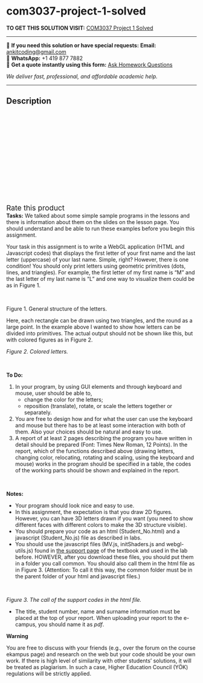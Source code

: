 # com3037-project-1-solved
**TO GET THIS SOLUTION VISIT:** [COM3037 Project 1 Solved](https://www.ankitcodinghub.com/product/com3037-project-1-solved/)


---

📩 **If you need this solution or have special requests:** **Email:** ankitcoding@gmail.com  
📱 **WhatsApp:** +1 419 877 7882  
📄 **Get a quote instantly using this form:** [Ask Homework Questions](https://www.ankitcodinghub.com/services/ask-homework-questions/)

*We deliver fast, professional, and affordable academic help.*

---

<h2>Description</h2>



<div class="kk-star-ratings kksr-auto kksr-align-center kksr-valign-top" data-payload="{&quot;align&quot;:&quot;center&quot;,&quot;id&quot;:&quot;99975&quot;,&quot;slug&quot;:&quot;default&quot;,&quot;valign&quot;:&quot;top&quot;,&quot;ignore&quot;:&quot;&quot;,&quot;reference&quot;:&quot;auto&quot;,&quot;class&quot;:&quot;&quot;,&quot;count&quot;:&quot;0&quot;,&quot;legendonly&quot;:&quot;&quot;,&quot;readonly&quot;:&quot;&quot;,&quot;score&quot;:&quot;0&quot;,&quot;starsonly&quot;:&quot;&quot;,&quot;best&quot;:&quot;5&quot;,&quot;gap&quot;:&quot;4&quot;,&quot;greet&quot;:&quot;Rate this product&quot;,&quot;legend&quot;:&quot;0\/5 - (0 votes)&quot;,&quot;size&quot;:&quot;24&quot;,&quot;title&quot;:&quot;COM3037 Project 1 Solved&quot;,&quot;width&quot;:&quot;0&quot;,&quot;_legend&quot;:&quot;{score}\/{best} - ({count} {votes})&quot;,&quot;font_factor&quot;:&quot;1.25&quot;}">

<div class="kksr-stars">

<div class="kksr-stars-inactive">
            <div class="kksr-star" data-star="1" style="padding-right: 4px">


<div class="kksr-icon" style="width: 24px; height: 24px;"></div>
        </div>
            <div class="kksr-star" data-star="2" style="padding-right: 4px">


<div class="kksr-icon" style="width: 24px; height: 24px;"></div>
        </div>
            <div class="kksr-star" data-star="3" style="padding-right: 4px">


<div class="kksr-icon" style="width: 24px; height: 24px;"></div>
        </div>
            <div class="kksr-star" data-star="4" style="padding-right: 4px">


<div class="kksr-icon" style="width: 24px; height: 24px;"></div>
        </div>
            <div class="kksr-star" data-star="5" style="padding-right: 4px">


<div class="kksr-icon" style="width: 24px; height: 24px;"></div>
        </div>
    </div>

<div class="kksr-stars-active" style="width: 0px;">
            <div class="kksr-star" style="padding-right: 4px">


<div class="kksr-icon" style="width: 24px; height: 24px;"></div>
        </div>
            <div class="kksr-star" style="padding-right: 4px">


<div class="kksr-icon" style="width: 24px; height: 24px;"></div>
        </div>
            <div class="kksr-star" style="padding-right: 4px">


<div class="kksr-icon" style="width: 24px; height: 24px;"></div>
        </div>
            <div class="kksr-star" style="padding-right: 4px">


<div class="kksr-icon" style="width: 24px; height: 24px;"></div>
        </div>
            <div class="kksr-star" style="padding-right: 4px">


<div class="kksr-icon" style="width: 24px; height: 24px;"></div>
        </div>
    </div>
</div>


<div class="kksr-legend" style="font-size: 19.2px;">
            <span class="kksr-muted">Rate this product</span>
    </div>
    </div>
<strong>Tasks:</strong> We talked about some simple sample programs in the lessons and there is information about them on the slides on the lesson page. You should understand and be able to run these examples before you begin this assignment.

Your task in this assignment is to write a WebGL application (HTML and Javascript codes) that displays the first letter of your first name and the last letter (uppercase) of your last name. Simple, right? However, there is one condition! You should only print letters using geometric primitives (dots, lines, and triangles). For example, the first letter of my first name is “M” and the last letter of my last name is “L” and one way to visualize them could be as in Figure 1.

&nbsp;

Figure 1. General structure of the letters.

Here, each rectangle can be drawn using two triangles, and the round as a large point. In the example above I wanted to show how letters can be divided into primitives. The actual output should not be shown like this, but with colored figures as in Figure 2.

<em>Figure </em><em>2</em><em>. Colored letters.</em>

&nbsp;

<strong>To Do:</strong>

<ol>
<li>In your program, by using GUI elements and through keyboard and mouse, user should be able to,
<ul>
<li>change the color for the letters;</li>
<li>reposition (translate), rotate, or scale the letters together or separately.</li>
</ul>
</li>
<li>You are free to design how and for what the user can use the keyboard and mouse but there has to be at least some interaction with both of them. Also your choices should be natural and easy to use.</li>
<li>A report of at least 2 pages describing the program you have written in detail should be prepared (Font: Times New Roman, 12 Points). In the report, which of the functions described above (drawing letters, changing color, relocating, rotating and scaling, using the keyboard and mouse) works in the program should be specified in a table, the codes of the working parts should be shown and explained in the report.</li>
</ol>
&nbsp;

<strong>Notes:</strong>

<ul>
<li>Your program should look nice and easy to use.</li>
<li>In this assignment, the expectation is that you draw 2D figures. However, you can have 3D letters drawn if you want (you need to show different faces with different colors to make the 3D structure visible).</li>
<li>You should prepare your code as an html (Student_No.html) and a javascript (Student_No.js) file as described in labs.</li>
<li>You should use the javascript files (MV.js, initShaders.js and webgl-utils.js) found in <a href="https://www.cs.unm.edu/~angel/BOOK/INTERACTIVE_COMPUTER_GRAPHICS/SEVENTH_EDITION/CODE/Common/">the support page</a> of the textbook and used in the lab before. HOWEVER, after you download these files, you should put them in a folder you call common. You should also call them in the html file as in Figure 3. (Attention: To call it this way, the common folder must be in the parent folder of your html and javascript files.)</li>
</ul>
&nbsp;

<em>Figure </em><em>3</em><em>. The call of the support codes in the html file.</em>

<ul>
<li>The title, student number, name and surname information must be placed at the top of your report. When uploading your report to the e-campus, you should name it as <em>pdf</em>.</li>
</ul>
<strong>Warning</strong>

You are free to discuss with your friends (e.g., over the forum on the course ekampus page) and research on the web but your code should be your own work. If there is high level of similarity with other students’ solutions, it will be treated as plagiarism. In such a case, Higher Education Council (YÖK) regulations will be strictly applied.

&nbsp;
